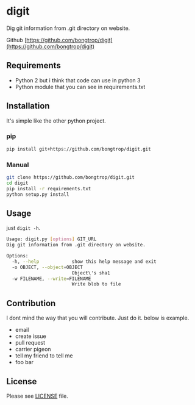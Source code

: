 # digit

Dig git information from .git directory on website.

Github [https://github.com/bongtrop/digit](https://github.com/bongtrop/digit)

## Requirements

- Python 2 but i think that code can use in python 3
- Python module that you can see in requirements.txt

## Installation

It's simple like the other python project.

### pip 

```bash
pip install git+https://github.com/bongtrop/digit.git
```

### Manual

```bash
git clone https://github.com/bongtrop/digit.git
cd digit
pip install -r requirements.txt
python setup.py install
```

## Usage

just ```digit -h```. 

```bash
Usage: digit.py [options] GIT_URL
Dig git information from .git directory on website.

Options:
  -h, --help            show this help message and exit
  -o OBJECT, --object=OBJECT
                        Object\'s sha1
  -w FILENAME, --write=FILENAME
                        Write blob to file
```

## Contribution

I dont mind the way that you will contribute. Just do it. below is example.

- email
- create issue
- pull request
- carrier pigeon
- tell my friend to tell me
- foo bar

## License

Please see [LICENSE](LICENSE) file.
